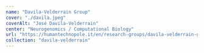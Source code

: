 ```yaml
---
name: "Davila-Velderrain Group"
cover: "./davila.jpeg"
coverAlt: "José Davila-Velderrain"
center: "Neurogenomics / Computational Biology"
url: "https://humantechnopole.it/en/research-groups/davila-velderrain-group/"
collection: "davila-velderrain"
---
```

